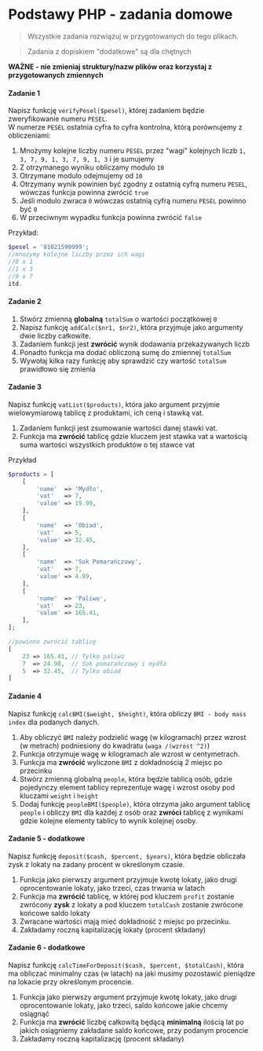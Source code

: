 # Podstawy PHP - zadania domowe
> Wszystkie zadania rozwiązuj w przygotowanych do tego plikach.

>Zadania z dopiskiem "dodatkowe" są dla chętnych

**WAŻNE -  nie zmieniaj struktury/nazw plików oraz korzystaj z przygotowanych zmiennych**

#### Zadanie 1

Napisz funkcję `verifyPesel($pesel)`, której zadaniem będzie zweryfikowanie numeru `PESEL`.    
W numerze `PESEL` ostatnia cyfra to cyfra kontrolna, którą porównujemy z obliczeniami:  

1. Mnożymy kolejne liczby numeru `PESEL` przez "wagi" kolejnych liczb `1, 3, 7, 9, 1, 3, 7, 9, 1, 3` i je sumujemy
2. Z otrzymanego wyniku obliczamy modulo `10`
3. Otrzymane modulo odejmujemy od `10`
4. Otrzymany wynik powinien być zgodny z ostatnią cyfrą numeru `PESEL`, wówczas funkcja powinna zwrócić `true`
5. Jeśli modulo zwraca `0` wówczas ostatnią cyfrą numeru `PESEL` powinno być `0`
6. W przeciwnym wypadku funkcja powinna zwrócić `false`

Przykład:  

```php
$pesel = '81021590999';
//mnożymy kolejne liczby przez ich wagi
//8 x 1
//1 x 3
//0 x 7
itd.
```

#### Zadanie 2

1. Stwórz zmienną **globalną** `totalSum` o wartości początkowej `0`
2. Napisz funkcję `addCalc($nr1, $nr2)`, która przyjmuje jako argumenty dwie liczby całkowite.  
3. Zadaniem funkcji jest **zwrócić** wynik dodawania przekazywanych liczb
4. Ponadto funkcja ma dodać obliczoną sumę do zmiennej `totalSum`
5. Wywołaj kilka razy funkcję aby sprawdzić czy wartość `totalSum` prawidłowo się zmienia

#### Zadanie 3

Napisz funkcję `vatList($products)`, która jako argument przyjmie wielowymiarową tablicę z produktami, ich ceną i stawką vat.

1. Zadaniem funkcji jest zsumowanie wartości danej stawki vat.
2. Funkcja ma **zwrócić** tablicę gdzie kluczem jest stawka vat a wartością suma wartości wszystkich produktów o tej stawce vat

Przykład
```php
$products = [
    [
        'name'  => 'Mydło',
        'vat'   => 7,
        'value' => 19.99,
    ],
    [
        'name'  => 'Obiad',
        'vat'   => 5,
        'value' => 32.45,
    ],
    [
        'name'  => 'Sok Pomarańczowy',
        'vat'   => 7,
        'value' => 4.99,
    ],
    [
        'name'  => 'Paliwo',
        'vat'   => 23,
        'value' => 165.41,
    ],
];

//powinno zwrócić tablicę
[
    23 => 165.41, // Tylko paliwo
    7  => 24.98,  // Sok pomarańczowy i mydło
    5  => 32.45,  // Tylko obiad
]
```

#### Zadanie 4

Napisz funkcję `calcBMI($weight, $height)`, która obliczy `BMI - body mass index` dla podanych danych.

1. Aby obliczyć `BMI` należy podzielić wagę (w kilogramach) przez wzrost (w metrach) podniesiony do kwadratu (`waga /(wzrost ^2)`)
2. Funkcja otrzymuje wagę w kilogramach ale wzrost w centymetrach.
3. Funkcja ma **zwrócić** wyliczone `BMI` z dokładnością 2 miejsc po przecinku
4. Stwórz zmienną globalną `people`, która będzie tablicą osób, gdzie pojedynczy element tablicy reprezentuje wagę i wzrost osoby pod kluczami `weight` i `height`
5. Dodaj funkcję `peopleBMI($people)`, która otrzyma jako argument tablicę `people` i obliczy `BMI` dla każdej z osób oraz **zwróci** tablicę z wynikami gdzie kolejne elementy tablicy to wynik kolejnej osoby.

#### Zadanie 5 - dodatkowe

Napisz funkcję `deposit($cash, $percent, $years)`, która będzie obliczała zysk z lokaty na zadany procent w określonym czasie.  

1. Funkcja jako pierwszy argument przyjmuje kwotę lokaty, jako drugi oprocentowanie lokaty, jako trzeci, czas trwania w latach
2. Funkcja ma **zwrócić** tablicę, w której pod kluczem `profit` zostanie zwrócony **zysk** z lokaty a pod kluczem `totalCash` zostanie zwrócone końcowe saldo lokaty
3. Zwracane wartości mają mieć dokładność `2` miejsc po przecinku.
4. Zakładamy roczną kapitalizację lokaty (procent składany)

#### Zadanie 6 - dodatkowe

Napisz funkcję `calcTimeForDeposit($cash, $percent, $totalCash)`, która ma obliczać minimalny czas (w latach) na jaki musimy pozostawić pieniądze na lokacie przy określonym procencie.

1. Funkcja jako pierwszy argument przyjmuje kwotę lokaty, jako drugi oprocentowanie lokaty, jako trzeci, saldo końcowe jakie chcemy osiągnąć
2. Funkcja ma **zwrócić** liczbę całkowitą będącą **minimalną** ilością lat po jakich osiągniemy zakładane saldo końcowe, przy podanym procencie
3. Zakładamy roczną kapitalizację (procent składany)

